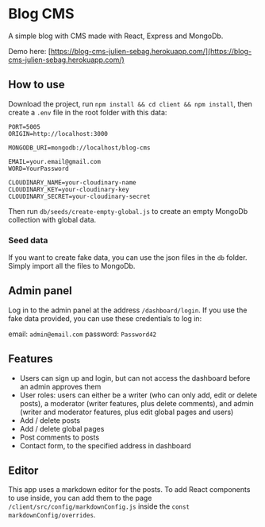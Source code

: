 # Blog CMS

A simple blog with CMS made with React, Express and MongoDb.

Demo here: [https://blog-cms-julien-sebag.herokuapp.com/](https://blog-cms-julien-sebag.herokuapp.com/)

## How to use

Download the project, run `npm install && cd client && npm install`, then create a `.env` file in the root folder with this data:

```
PORT=5005
ORIGIN=http://localhost:3000

MONGODB_URI=mongodb://localhost/blog-cms

EMAIL=your.email@gmail.com
WORD=YourPassword

CLOUDINARY_NAME=your-cloudinary-name
CLOUDINARY_KEY=your-cloudinary-key
CLOUDINARY_SECRET=your-cloudinary-secret
```

Then run `db/seeds/create-empty-global.js` to create an empty MongoDb collection with global data.

### Seed data

If you want to create fake data, you can use the json files in the `db` folder. Simply import all the files to MongoDb.

## Admin panel

Log in to the admin panel at the address `/dashboard/login`. If you use the fake data provided, you can use these credentials to log in:

email: `admin@email.com`
password: `Password42`

## Features

- Users can sign up and login, but can not access the dashboard before an admin approves them
- User roles: users can either be a writer (who can only add, edit or delete posts), a moderator (writer features, plus delete comments), and admin (writer and moderator features, plus edit global pages and users)
- Add / delete posts
- Add / delete global pages
- Post comments to posts
- Contact form, to the specified address in dashboard 

## Editor

This app uses a markdown editor for the posts. To add React components to use inside, you can add them to the page `/client/src/config/markdownConfig.js` inside the `const markdownConfig/overrides`.
